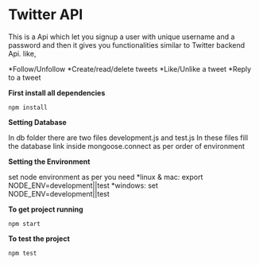 # Twitter API
This is a Api which let you signup a user with unique username and a password and then it gives you functionalities similar to Twitter backend Api. like,

*Follow/Unfollow
*Create/read/delete tweets
*Like/Unlike a tweet
*Reply to a tweet


**First install all dependencies** 

`npm install`


**Setting Database**

In db folder there are two files development.js and test.js In these files fill the database link inside mongoose.connect as per order of environment

**Setting the Environment**

set node environment as per you need 
*linux & mac: export NODE_ENV=development||test
*windows: set NODE_ENV=development||test


**To get project running**

`npm start`

**To test the project** 

`npm test`

